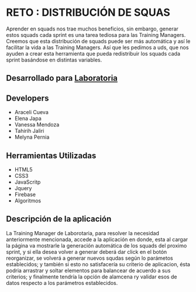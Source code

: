 # RETO : DISTRIBUCIÓN DE SQUAS

Aprender en squads nos trae muchos beneficios, sin embargo, generar estos squads cada sprint es una tarea tediosa para las Training Managers. Creemos que esta distribución de squads puede ser más automática y así le facilitar la vida a las Training Managers. Así que les pedimos a uds, que nos ayuden a crear esta herramienta que pueda redistribuir los squads cada sprint basándose en distintas variables.

## Desarrollado para [Laboratoria](http://laboratoria.la)

## Developers

- Araceli Cueva
- Elena Japa
- Vanessa Mendoza
- Tahirih Jaliri
- Melyna Pernia

## Herramientas Utilizadas

- HTML5
- CSS3
- JavaScritp
- Jquery
- Firebase
- Algoritmos

## Descripción de la aplicación

La Training Manager de Laborotaria, para resolver la necesidad anteriormente mencionada, accede a la aplicación en donde, esta al cargar la página va mostrarle la generación automática de los squads del proximo sprint, y si ella desea volver a generar deberá dar click en el botón reorganizar, se volverá a generar nuevos squdas según lo parámetos establecidos; y también si esto no satisfacería su criterio de aplicacion, ésta podria arrastrar y soltar elementos para balancear de acuerdo a sus criterios; y finalmente tendría la opción de alamcena ry validar esos de datos respecto a los parámetros establecidos.